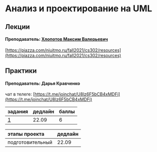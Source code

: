 # Анализ и проектирование на UML

## Лекции

#### Преподаватель: [Хлопотов Максим Валерьевич](https://isu.ifmo.ru/pls/apex/f?p=2143:3:103572934657565::NO::PID:115801)

[https://piazza.com/niuitmo.ru/fall2021/cs302/resources](https://piazza.com/niuitmo.ru/fall2021/cs302/resources)

## Практики

#### Преподаватель: Дарья Кравченко

чат в телеге: [https://t.me/joinchat/U8lz6F5bCB4xMDFi](https://t.me/joinchat/U8lz6F5bCB4xMDFi)

| задания | дедлайн | баллы |
| :--- | :--- | :--- |
| [1](https://piazza.com/class_profile/get_resource/kstyi592m2w3xx/kstyicp7h9w4c2) | 22.09 | 6 |

| этапы проекта | дедлайн |
| :--- | :--- |
| подготовительный | 22.09 |

